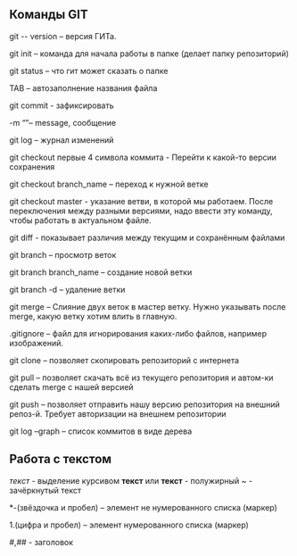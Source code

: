 ## Команды GIT

git -- version – версия ГИТа.

git init – команда для начала работы в папке (делает папку репозиторий)

git status – что гит может сказать о папке

TAB – автозаполнение названия файла

git commit - зафиксировать

-m “”– message, сообщение

git log – журнал изменений

git checkout первые 4 символа коммита - Перейти к какой-то версии сохранения

git checkout branch_name – переход к нужной ветке

git checkout master - указание ветви, в которой мы работаем. После переключения между разными версиями, надо ввести эту команду, чтобы работать в актуальном файле.

git diff - показывает различия между текущим и сохранённым файлами

git branch – просмотр веток

git branch branch_name – создание новой ветки

git branch -d – удаление ветки

git merge – Слияние двух веток в мастер ветку. Нужно указывать после merge, какую ветку хотим влить в главную.

.gitignore – файл для игнорирования каких-либо файлов, например изображений.

git clone – позволяет скопировать репозиторий с интернета

git pull – позволяет скачать всё из текущего репозитория и автом-ки сделать merge с нашей версией

git push – позволяет отправить нашу версию репозитория на внешний репоз-й. Требует авторизации на внешнем репозитории

git log –graph – список коммитов в виде дерева

## Работа с текстом

_текст_ - выделение курсивом
**текст** или **текст** - полужирный
~ - зачёркнутый текст

\*-(звёздочка и пробел) – элемент не нумерованного списка (маркер)

1.(цифра и пробел) – элемент нумерованного списка (маркер)

#,## - заголовок
